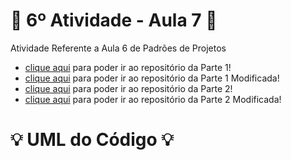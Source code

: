 # 🚀 6º Atividade - Aula 7 🚀
Atividade Referente a Aula 6 de Padrões de Projetos

- [clique aqui](https://github.com/Hugo-Machado02/padroes-projeto-atividades/tree/6º-Atividade-Aula-7/parte1) para poder ir ao repositório da Parte 1!
- [clique aqui](https://github.com/Hugo-Machado02/padroes-projeto-atividades/tree/6º-Atividade-Aula-7/parte1_modificado) para poder ir ao repositório da Parte 1 Modificada!
- [clique aqui](https://github.com/Hugo-Machado02/padroes-projeto-atividades/tree/6º-Atividade-Aula-7/parte2) para poder ir ao repositório da Parte 2!
- [clique aqui](https://github.com/Hugo-Machado02/padroes-projeto-atividades/tree/6º-Atividade-Aula-7/parte2_modificado) para poder ir ao repositório da Parte 2 Modificada!


#  :bulb: UML do Código :bulb:

